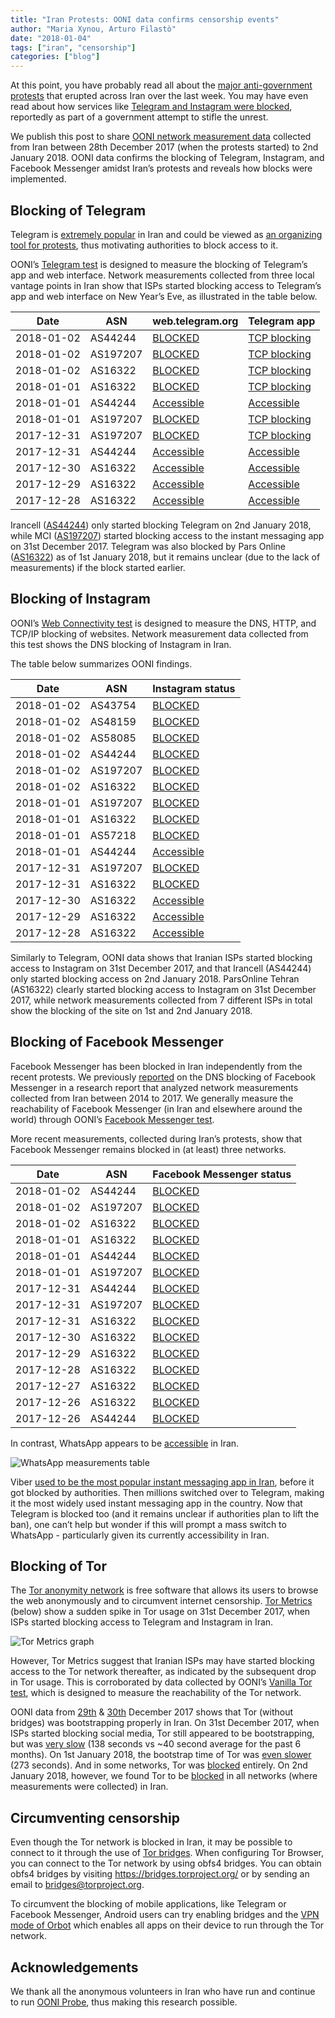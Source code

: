 ```yaml
---
title: "Iran Protests: OONI data confirms censorship events"
author: "Maria Xynou, Arturo Filastò"
date: "2018-01-04"
tags: ["iran", "censorship"]
categories: ["blog"]
---
```


At this point, you have probably read all about the
[major anti-government protests](https://www.theguardian.com/world/2018/jan/02/iran-protests-how-did-they-start-and-where-are-they-heading)
that erupted across Iran over the last week. You may have even read about how services like
[Telegram and Instagram were blocked](https://motherboard.vice.com/en_us/article/wjpxjy/iran-is-blocking-the-internet-to-shut-down-protests),
reportedly as part of a government attempt to stifle the unrest.

We publish this post to share [OONI network measurement data](https://api.ooni.io/files/by_country/IR)
collected from Iran between 28th December 2017 (when the protests started) to
2nd January 2018. OONI data confirms the blocking of Telegram, Instagram, and
Facebook Messenger amidst Iran’s protests and reveals how blocks were
implemented.

## Blocking of Telegram

Telegram is [extremely popular](https://www.theguardian.com/world/2016/feb/08/telegram-the-instant-messaging-app-freeing-up-iranians-conversations)
in Iran and could be viewed as [an organizing tool for protests](https://edition.cnn.com/2018/01/03/middleeast/iran-protests-social-media-ban-intl/index.html),
thus motivating authorities to block access to it.

OONI’s [Telegram test](/nettest/telegram/)
is designed to measure the blocking of Telegram’s app and web interface.
Network measurements collected from three local vantage points in Iran show
that ISPs started blocking access to Telegram’s app and web interface on New
Year’s Eve, as illustrated in the table below.

Date | ASN | web.telegram.org | Telegram app
---- | --- | ---------------- | ------------
2018-01-02 | AS44244 | [BLOCKED](https://explorer.ooni.io/measurement/20180102T101700Z_AS44244_HTdeBxumx5vYoSvoRxrIfJSN59BDf4KW7M86O4ZHhpXCpIUdyt) | [TCP blocking](https://explorer.ooni.io/measurement/20180102T101700Z_AS44244_HTdeBxumx5vYoSvoRxrIfJSN59BDf4KW7M86O4ZHhpXCpIUdyt)
2018-01-02 | AS197207 | [BLOCKED](https://explorer.ooni.io/measurement/20180102T045858Z_AS197207_sLHaB8SREM71nVdv3bM01iBxjy4ojSjYXwFdw0fVZcteZ9mRBw) | [TCP blocking](https://explorer.ooni.io/measurement/20180102T045858Z_AS197207_sLHaB8SREM71nVdv3bM01iBxjy4ojSjYXwFdw0fVZcteZ9mRBw)
2018-01-02 | AS16322 | [BLOCKED](https://explorer.ooni.io/measurement/20180102T034225Z_AS16322_vav2OTGBB7mpLZKKjTUnnTaexhKwNIbxjiI9Y6jgw0zf8hpEIc) | [TCP blocking](https://explorer.ooni.io/measurement/20180102T034225Z_AS16322_vav2OTGBB7mpLZKKjTUnnTaexhKwNIbxjiI9Y6jgw0zf8hpEIc)
2018-01-01 | AS16322 | [BLOCKED](https://explorer.ooni.io/measurement/20180101T052415Z_AS16322_1pJHkKEXpdv0o48SftrH2Dzhu8GuDmAcnU32lzAopAqTo9kKDc) | [TCP blocking](https://explorer.ooni.io/measurement/20180101T052415Z_AS16322_1pJHkKEXpdv0o48SftrH2Dzhu8GuDmAcnU32lzAopAqTo9kKDc)
2018-01-01 | AS44244 | [Accessible](https://explorer.ooni.io/measurement/20180101T033952Z_AS44244_QYJhhDS8HuyRLzXJP4VX4SLKeLfl4ckLdR0rbfinxFJWq7vBBz) | [Accessible](https://explorer.ooni.io/measurement/20180101T033952Z_AS44244_QYJhhDS8HuyRLzXJP4VX4SLKeLfl4ckLdR0rbfinxFJWq7vBBz)
2018-01-01 | AS197207 | [BLOCKED](https://explorer.ooni.io/measurement/20180101T001142Z_AS197207_YLpg7Guxq0oj5TG6NUojXGWUB25Fess4nrjla2fRUTxX5x6CiP) | [TCP blocking](https://explorer.ooni.io/measurement/20180101T001142Z_AS197207_YLpg7Guxq0oj5TG6NUojXGWUB25Fess4nrjla2fRUTxX5x6CiP)
2017-12-31 | AS197207 | [BLOCKED](https://explorer.ooni.io/measurement/20171231T221444Z_AS197207_vdCHuyjVnfHYcBnZM2S1r0iIxpGX7svtPHkrV5F8vKT2QT3jU1) | [TCP blocking](https://explorer.ooni.io/measurement/20171231T221444Z_AS197207_vdCHuyjVnfHYcBnZM2S1r0iIxpGX7svtPHkrV5F8vKT2QT3jU1)
2017-12-31 | AS44244 | [Accessible](https://explorer.ooni.io/measurement/20171231T230011Z_AS44244_fAAO2VeUQFkbE6190zvGGOqII8GRnP7DjjQnNT0JpAPV6lxTgg) | [Accessible](https://explorer.ooni.io/measurement/20171231T230011Z_AS44244_fAAO2VeUQFkbE6190zvGGOqII8GRnP7DjjQnNT0JpAPV6lxTgg)
2017-12-30 | AS16322 | [Accessible](https://explorer.ooni.io/measurement/20171230T003401Z_AS16322_ZnXcDaReWeIS843IsLxbZ7cKEAUVvzWr5uLWFQR1nPSK3rg1OT) | [Accessible](https://explorer.ooni.io/measurement/20171230T003401Z_AS16322_ZnXcDaReWeIS843IsLxbZ7cKEAUVvzWr5uLWFQR1nPSK3rg1OT)
2017-12-29 | AS16322 | [Accessible](https://explorer.ooni.io/measurement/20171229T003153Z_AS16322_5PjPILyaVqdVFGLlxDGVlExLrIHF3f4WaEm6LhKHEBJw11cewD) | [Accessible](https://explorer.ooni.io/measurement/20171229T003153Z_AS16322_5PjPILyaVqdVFGLlxDGVlExLrIHF3f4WaEm6LhKHEBJw11cewD)
2017-12-28 | AS16322 | [Accessible](https://explorer.ooni.io/measurement/20171228T003235Z_AS16322_xcZ8zEMUMWPXWIMebMYkNxNT0qmQwIoxv7FiuIW6HVmiJBYmbw) | [Accessible](https://explorer.ooni.io/measurement/20171228T003235Z_AS16322_xcZ8zEMUMWPXWIMebMYkNxNT0qmQwIoxv7FiuIW6HVmiJBYmbw)

Irancell ([AS44244](https://stat.ripe.net/AS44244)) only started blocking
Telegram on 2nd January 2018, while MCI ([AS197207](https://stat.ripe.net/AS197207))
started blocking access to the instant messaging app on 31st December 2017.
Telegram was also blocked by Pars Online ([AS16322](https://stat.ripe.net/AS16322))
as of 1st January 2018, but it remains unclear (due to the lack of
measurements) if the block started earlier.

## Blocking of Instagram

OONI’s [Web Connectivity test](/nettest/web-connectivity/) is designed to
measure the DNS, HTTP, and TCP/IP blocking of websites. Network measurement
data collected from this test shows the DNS blocking of Instagram in Iran.

The table below summarizes OONI findings.


Date | ASN | Instagram status
---- | --- | ----------------
2018-01-02 | AS43754 | [BLOCKED](https://explorer.ooni.io/measurement/20180102T160319Z_AS43754_K6whakITvTdP9z0cewb2H7rpq06ukASYsNbvSHdFnG9TdCWyGE?input=https:%2F%2Fwww.instagram.com%2F)
2018-01-02 | AS48159 | [BLOCKED](https://explorer.ooni.io/measurement/20180102T142541Z_AS48159_RF0zhKX8E8I6iNyJqIDMIGUjaGlaTndYnZHORVaXQ0Tb6b4pl8?input=https:%2F%2Fwww.instagram.com%2F)
2018-01-02 | AS58085 | [BLOCKED](https://explorer.ooni.io/measurement/20180102T112541Z_AS58085_tltdsKq4LaV69fTvtWQjUKj3iPVAyruloixLpVFr8FR02HvwJd?input=https:%2F%2Fwww.instagram.com%2F)
2018-01-02 | AS44244 | [BLOCKED](https://explorer.ooni.io/measurement/20180102T101723Z_AS44244_DMj7NA8LBFjzQgkFTLDfAcuOsdyuRD7hXt5mofzjKCU3zE1a5Y?input=https:%2F%2Fwww.instagram.com%2F)
2018-01-02 | AS197207 | [BLOCKED](https://explorer.ooni.io/measurement/20180102T045843Z_AS197207_NFJCFhKIlwsIq0K4Q8s1XmJhSjELOElch4Mbsd80pn9q36XYX3?input=https:%2F%2Fwww.instagram.com%2F)
2018-01-02 | AS16322 | [BLOCKED](https://explorer.ooni.io/measurement/20180102T034311Z_AS16322_aGkXQtVYZTzOaZIDlIp1ausyEdwvC1dQcIF4GT2z4Hg2wNZaoX?input=https:%2F%2Fwww.instagram.com%2F)
2018-01-01 | AS197207 | [BLOCKED](https://explorer.ooni.io/measurement/20180101T153148Z_AS197207_UPOzygVf7OQQBYTxIu9xl7ZyzxrkFKtcmGoyD3DWo8YZ7ZgivW?input=https:%2F%2Fwww.instagram.com%2F)
2018-01-01 | AS16322 | [BLOCKED](https://explorer.ooni.io/measurement/20180101T190141Z_AS16322_8Vp1Xv5IdLupkDMV3w4rkSsbV5vJFN0ym9sY4UvawSfq4JU4VH?input=https:%2F%2Fwww.instagram.com%2F)
2018-01-01 | AS57218 | [BLOCKED](https://explorer.ooni.io/measurement/20180101T015120Z_AS57218_xf9ppqVOEFKFtrsvpcncwLGGQND04nuPCJ2RTUqQUhOTY24Q3S?input=https:%2F%2Fwww.instagram.com%2F)
2018-01-01 | AS44244 | [Accessible](https://explorer.ooni.io/measurement/20180101T010347Z_AS44244_bjDnLSqe6eGYGPkodhq583yhtIQdIsJuoLxlbbEeoLfh7VDGpb?input=https:%2F%2Fwww.instagram.com%2F)
2017-12-31 | AS197207 | [BLOCKED](https://explorer.ooni.io/measurement/20171231T201234Z_AS197207_w4m957v6FAJO8jbQ5qFCvDu6slbUFRJx0D1yIHU2HXUtrmWtRN?input=https:%2F%2Fwww.instagram.com%2F)
2017-12-31 | AS16322 | [BLOCKED](https://explorer.ooni.io/measurement/20171231T154147Z_AS16322_IZdxCBFkgX12cVDYf5drtmBDGFVoeakrAR3OCv7C3w0R9642Yw?input=https:%2F%2Fwww.instagram.com%2F)
2017-12-30 | AS16322 | [Accessible](https://explorer.ooni.io/measurement/20171230T011323Z_AS16322_q9kI0NM5y1eykajnwiLC0pp3jdl3rjwFL6fC6vKDTZy6lqX9uM?input=https:%2F%2Fwww.instagram.com%2F)
2017-12-29 | AS16322 | [Accessible](https://explorer.ooni.io/measurement/20171229T011549Z_AS16322_7UFb7En3w29tYH4sjOW4LbPORrIxeiXtf25z72ien06PoWF35l?input=https:%2F%2Fwww.instagram.com%2F)
2017-12-28 | AS16322 | [Accessible](https://explorer.ooni.io/measurement/20171228T011331Z_AS16322_fcAHo4Fl4gSDeKNi7afUerG6BQHWvL5DJ9Jlf2ccAJmF6lQ4Mc?input=https:%2F%2Fwww.instagram.com%2F)

Similarly to Telegram, OONI data shows that Iranian ISPs started blocking
access to Instagram on 31st December 2017, and that Irancell (AS44244) only
started blocking access on 2nd January 2018. ParsOnline Tehran (AS16322)
clearly started blocking access to Instagram on 31st December 2017, while
network measurements collected from 7 different ISPs in total show the blocking
of the site on 1st and 2nd January 2018.

## Blocking of Facebook Messenger

Facebook Messenger has been blocked in Iran independently from the recent
protests. We previously [reported](/post/iran-internet-censorship/) on the DNS
blocking of Facebook Messenger in a research report that analyzed network
measurements collected from Iran between 2014 to 2017. We generally measure the
reachability of Facebook Messenger (in Iran and elsewhere around the world)
through OONI’s [Facebook Messenger test](/nettest/facebook-messenger/).

More recent measurements, collected during Iran’s protests, show that Facebook
Messenger remains blocked in (at least) three networks.


Date | ASN | Facebook Messenger status
---- | --- | -------------------------
2018-01-02 | AS44244 | [BLOCKED](https://explorer.ooni.io/measurement/20180102T101654Z_AS44244_RiqeB1vcoY1fDs1viK0ym7WAK2yd0Mh2ePgzNXI2NVvuxrU3NJ)
2018-01-02 | AS197207 | [BLOCKED](https://explorer.ooni.io/measurement/20180102T045831Z_AS197207_2y7lxVI1EJgbuJju5hFhadiYjAyBb3m6Wh1ntIX8hncLZgW21S)
2018-01-02 | AS16322 | [BLOCKED](https://explorer.ooni.io/measurement/20180102T034222Z_AS16322_f0ehhH1k5lXJLi7w8qPuIb2QWvIMryATMGzWpvkBfetv8MdY5O)
2018-01-01 | AS16322 | [BLOCKED](https://explorer.ooni.io/measurement/20180101T043106Z_AS16322_c3qKiE1pM0Z5lptyQQdAYrgATswiEXoEoFK4T1vTTf77wZaK1Q)
2018-01-01 | AS44244 | [BLOCKED](https://explorer.ooni.io/measurement/20180101T031821Z_AS44244_lKJ9ljreRbeswJh12HC99uL6sXlXYGN193t0nakCX2az6MqTBW)
2018-01-01 | AS197207 | [BLOCKED](https://explorer.ooni.io/measurement/20180101T001137Z_AS197207_VoB53NyAthzATOW6rymyZbkqg3FLX3t325rW9LW9JMalQOaV5V)
2017-12-31 | AS44244 | [BLOCKED](https://explorer.ooni.io/measurement/20171231T195843Z_AS44244_t6ieNvB4gNpXwiHrLtcrq0aR9bOisqGzmLSSHCPR8dzgSV0mgQ)
2017-12-31 | AS197207 | [BLOCKED](https://explorer.ooni.io/measurement/20171231T154530Z_AS197207_UQ8MqsirgEh6k3UuRGL9picPEGGrkoXIkFt6ivLbLShphdplYF)
2017-12-31 | AS16322 | [BLOCKED](https://explorer.ooni.io/measurement/20171231T154142Z_AS16322_63VIhUm96f3babR389lMM0in4pYNmMG9QCuXM8aMQi2m8kEKZZ)
2017-12-30 | AS16322 | [BLOCKED](https://explorer.ooni.io/measurement/20171230T003349Z_AS16322_qzvOo1qmgMHINGMZBUOdRgFe40QOX9p1e5lsPVS3AkTX2hRs17)
2017-12-29 | AS16322 | [BLOCKED](https://explorer.ooni.io/measurement/20171229T003147Z_AS16322_fzjX7My1C93oz545rFYs5vEuwyq3jlER4Z2mSkSNsVDRLEDEJT)
2017-12-28 | AS16322 | [BLOCKED](https://explorer.ooni.io/measurement/20171228T003221Z_AS16322_nwfFETneJuavBlAwo1rCBECf2zvu8y6Efs4beBXDKJA4UkKFI4)
2017-12-27 | AS16322 | [BLOCKED](https://explorer.ooni.io/measurement/20171227T003145Z_AS16322_XOs0nsxyMG6mcAeQEhXNI2mWRy7tXSo9IscrNndzjUd54ddqVM)
2017-12-26 | AS16322 | [BLOCKED](https://explorer.ooni.io/measurement/20171226T020005Z_AS16322_iMPsKnKM6ztnczJCg9DksWQU9zvoSmfRfQOZrmBX2fJKuLi275)
2017-12-26 | AS44244 | [BLOCKED](https://explorer.ooni.io/measurement/20171226T023728Z_AS44244_kntaycxzz2fgrCIzmqd79VGZCBxQxkZpY1qCzPd2uySkjalRFc)

In contrast, WhatsApp appears to be [accessible](https://explorer.ooni.io/measurement/20180102T101645Z_AS44244_ahvY6PoUnZrqw71UXnUpa6ajRlbmXbho4J1rSMF5Q4gtNjBkUp) in Iran.

![WhatsApp measurements table](/post/2018-iran-protests/whatsapp-ok.png)

Viber [used to be the most popular instant messaging app in Iran](https://www.theguardian.com/world/2016/feb/08/telegram-the-instant-messaging-app-freeing-up-iranians-conversations),
before it got blocked by authorities. Then millions switched over to Telegram,
making it the most widely used instant messaging app in the country. Now that
Telegram is blocked too (and it remains unclear if authorities plan to lift the
ban), one can’t help but wonder if this will prompt a mass switch to
WhatsApp - particularly given its currently accessibility in Iran.

## Blocking of Tor

The [Tor anonymity network](https://www.torproject.org/) is free software that
allows its users to browse the web anonymously and to circumvent internet
censorship. [Tor Metrics](https://metrics.torproject.org/) (below) show a
sudden spike in Tor usage on 31st December 2017, when ISPs started blocking
access to Telegram and Instagram in Iran.

![Tor Metrics graph](/post/2018-iran-protests/userstats-relay-country-ir-2017-10-07-2018-01-05-off.png)

However, Tor Metrics suggest that Iranian ISPs may have started blocking access
to the Tor network thereafter, as indicated by the subsequent drop in Tor
usage. This is corroborated by data collected by
OONI’s [Vanilla Tor test](/nettest/vanilla-tor/), which is designed to measure
the reachability of the Tor network.

OONI data from [29th](https://explorer.ooni.io/measurement/20171229T050143Z_AS16322_2VknFuBXi9Orcctp3NotFJjTiNMI8LklGTTTCUGq01M6R9OiU6) &
[30th](https://explorer.ooni.io/measurement/20171230T014010Z_AS16322_bnUxGr3DOhPc0oTKs9AQpcRzEZo0CcgkwE3lCr5VHGo2HNW50G) December 2017
shows that Tor (without bridges) was bootstrapping properly in Iran. On 31st December 2017, when ISPs started blocking social media,
Tor still appeared to be bootstrapping, but was [very slow](https://explorer.ooni.io/measurement/20171231T154515Z_AS197207_6VGVYspnVqF0d4FooRmiEToqyu53y0OUSVvHEg1v7GPw1o41vh)
(138 seconds vs ~40 second average for the past 6 months). On 1st January 2018, the bootstrap time of
Tor was [even slower](https://explorer.ooni.io/measurement/20180101T010338Z_AS44244_1dJ7ZdAHCqHaIlKREsTf1dA3FLIUfZZ2XMmuRyVCp9yCV4Spd3) (273 seconds).
And in some networks, Tor was [blocked](https://explorer.ooni.io/measurement/20180101T060537Z_AS197207_wEXnoMiMbJej8EGvRn4w3LV2LSW0G5cxzHrblj0bqnVu6S6pje) entirely.
On 2nd January 2018, however, we found Tor to be [blocked](https://explorer.ooni.io/measurement/20180102T034214Z_AS16322_thDKlaNosdtRfJvBNrCPatlalZhdfeVuz2bjMfElitvGCABu6k)
in all networks (where measurements were collected) in Iran.

## Circumventing censorship

Even though the Tor network is blocked in Iran, it may be possible to connect
to it through the use of [Tor bridges](https://bridges.torproject.org/).
When configuring Tor Browser, you can connect to the Tor network by using obfs4
bridges. You can obtain obfs4 bridges by visiting
https://bridges.torproject.org/ or by sending an email to
bridges@torproject.org.

To circumvent the blocking of mobile applications, like Telegram or Facebook
Messenger, Android users can try enabling bridges and the [VPN mode of Orbot](https://www.torproject.org/docs/android.html.en)
which enables all apps on their device to run through the Tor network.

## Acknowledgements

We thank all the anonymous volunteers in Iran who have run and continue
to run [OONI Probe](/install/), thus making this research possible.
